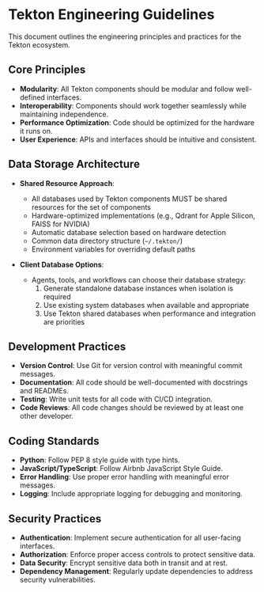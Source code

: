 # Tekton Engineering Guidelines

This document outlines the engineering principles and practices for the Tekton ecosystem.

## Core Principles

- **Modularity**: All Tekton components should be modular and follow well-defined interfaces.
- **Interoperability**: Components should work together seamlessly while maintaining independence.
- **Performance Optimization**: Code should be optimized for the hardware it runs on.
- **User Experience**: APIs and interfaces should be intuitive and consistent.

## Data Storage Architecture

- **Shared Resource Approach**:
  - All databases used by Tekton components MUST be shared resources for the set of components
  - Hardware-optimized implementations (e.g., Qdrant for Apple Silicon, FAISS for NVIDIA)
  - Automatic database selection based on hardware detection
  - Common data directory structure (`~/.tekton/`)
  - Environment variables for overriding default paths

- **Client Database Options**:
  - Agents, tools, and workflows can choose their database strategy:
    1. Generate standalone database instances when isolation is required
    2. Use existing system databases when available and appropriate
    3. Use Tekton shared databases when performance and integration are priorities

## Development Practices

- **Version Control**: Use Git for version control with meaningful commit messages.
- **Documentation**: All code should be well-documented with docstrings and READMEs.
- **Testing**: Write unit tests for all code with CI/CD integration.
- **Code Reviews**: All code changes should be reviewed by at least one other developer.

## Coding Standards

- **Python**: Follow PEP 8 style guide with type hints.
- **JavaScript/TypeScript**: Follow Airbnb JavaScript Style Guide.
- **Error Handling**: Use proper error handling with meaningful error messages.
- **Logging**: Include appropriate logging for debugging and monitoring.

## Security Practices

- **Authentication**: Implement secure authentication for all user-facing interfaces.
- **Authorization**: Enforce proper access controls to protect sensitive data.
- **Data Security**: Encrypt sensitive data both in transit and at rest.
- **Dependency Management**: Regularly update dependencies to address security vulnerabilities.